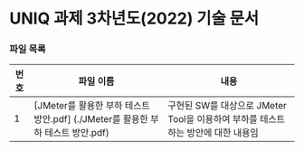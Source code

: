 # UNIQ 과제 3차년도(2022) 기술 문서

### 파일 목록
번호 | 파일 이름 | 내용
--- | ------------ | -------------
1 | [JMeter를 활용한 부하 테스트 방안.pdf] (./JMeter를 활용한 부하 테스트 방안.pdf) | 구현된 SW를 대상으로 JMeter Tool을 이용하여 부하를 테스트하는 방안에 대한 내용임
